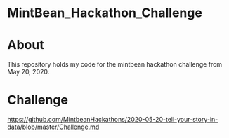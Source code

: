 # MintBean_Hackathon_Challenge

# About 
 This repository holds my code for the mintbean hackathon challenge from May 20, 2020. 

# Challenge
https://github.com/MintbeanHackathons/2020-05-20-tell-your-story-in-data/blob/master/Challenge.md

